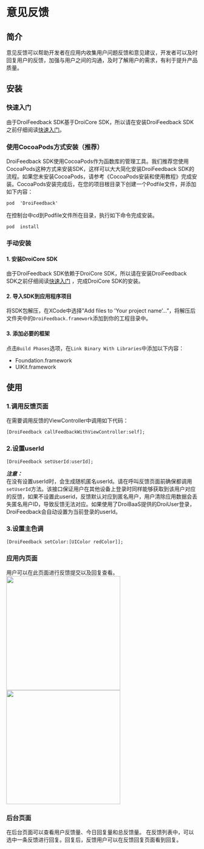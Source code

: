 # 意见反馈  

## 简介  
意见反馈可以帮助开发者在应用内收集用户问题反馈和意见建议，开发者可以及时回复用户的反馈，加强与用户之间的沟通，及时了解用户的需求，有利于提升产品质量。  

## 安装  

### 快速入门  
由于DroiFeedback SDK基于DroiCore SDK，所以请在安装DroiFeedback SDK之前仔细阅读[快速入门](http://baastest.droi.cn/Index/docStart.html)。


### 使用CocoaPods方式安装（推荐）

DroiFeedback SDK使用CocoaPods作为函数库的管理工具。我们推荐您使用CocoaPods这种方式来安装SDK，这样可以大大简化安装DroiFeedback SDK的流程。如果您未安装CocoaPods，请参考《CocoaPods安装和使用教程》完成安装。CocoaPods安装完成后，在您的项目根目录下创建一个Podfile文件，并添加如下内容：

	pod  'DroiFeedback'
在控制台中cd到Podfile文件所在目录，执行如下命令完成安装。

	pod  install
	
### 手动安装
#### 1. 安装DroiCore SDK
由于DroiFeedback SDK依赖于DroiCore SDK，所以请在安装DroiFeedback SDK之前仔细阅读[快速入门](http://baastest.droi.cn/Index/docStart.html) ，完成DroiCore SDK的安装。

#### 2. 导入SDK到应用程序项目

将SDK包解压，在XCode中选择”Add files to 'Your project name’…”，将解压后文件夹中的`DroiFeedback.framework`添加到你的工程目录中。

#### 3. 添加必要的框架
点击`Build Phases`选项，在`Link Binary With Libraries`中添加以下内容：
* Foundation.framework
* UIKit.framework
	
## 使用  
 
### 1.调用反馈页面  
在需要调用反馈的ViewController中调用如下代码：  

    [DroiFeedback callFeedbackWithViewController:self];
  
### 2.设置userId  

	[DroiFeedback setUserId:userId];
 
 ***注意：***  
在没有设置userId时，会生成随机匿名userId。请在呼叫反馈页面前确保都调用`setUserId`方法。该接口保证用户在其他设备上登录时同样能够获取到该用户对应的反馈，如果不设置此userid，反馈默认对应到匿名用户，用户清除应用数据会丢失匿名用户ID，导致反馈无法对应。如果使用了DroiBaaS提供的DroiUser登录，DroiFeedback会自动设置为当前登录的userId。
### 3.设置主色调

	[DroiFeedback setColor:[UIColor redColor]];


### 应用内页面  
用户可以在此页面进行反馈提交以及回复查看。  
<img src="http://i.imgur.com/1EjjuKa.png" width="300"> <img src="http://i.imgur.com/jKulYDC.png" width="300">  

### 后台页面  
在后台页面可以查看用户反馈量、今日回复量和总反馈量。
在反馈列表中，可以选中一条反馈进行回复。回复后，反馈用户可以在反馈回复页面看到回复。